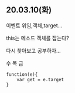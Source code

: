 ## 20.03.10(화)

이벤트 위임,객체,target... 

this는 메소드 객체를 잡는다?


다시 찾아보고 공부하자...

수 목 금
~~~
function(e){
    var get = e.target
}
~~~



 
